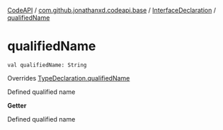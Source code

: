 [CodeAPI](../../index.md) / [com.github.jonathanxd.codeapi.base](../index.md) / [InterfaceDeclaration](index.md) / [qualifiedName](.)

# qualifiedName

`val qualifiedName: String`

Overrides [TypeDeclaration.qualifiedName](../-type-declaration/qualified-name.md)

Defined qualified name

**Getter**

Defined qualified name

